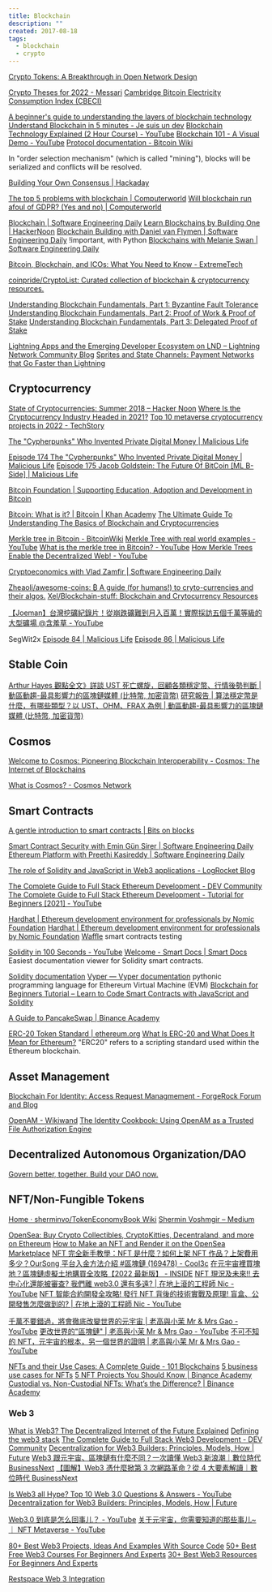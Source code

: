 ```yaml
---
title: Blockchain
description: ""
created: 2017-08-18
tags:
  - blockchain
  - crypto
---
```


[Crypto Tokens: A Breakthrough in Open Network Design](https://medium.com/@cdixon/crypto-tokens-a-breakthrough-in-open-network-design-e600975be2ef)

[Crypto Theses for 2022 - Messari](https://messari.io/crypto-theses-for-2022)
[Cambridge Bitcoin Electricity Consumption Index (CBECI)](https://ccaf.io/cbeci/index/comparisons)

[A beginner's guide to understanding the layers of blockchain technology](https://cointelegraph.com/blockchain-for-beginners/a-beginners-guide-to-understanding-the-layers-of-blockchain-technology)
[Understand Blockchain in 5 minutes - Je suis un dev](https://www.jesuisundev.com/en/understand-blockchain-in-5-minutes/)
[Blockchain Technology Explained (2 Hour Course) - YouTube](https://www.youtube.com/watch?v=qOVAbKKSH10)
[Blockchain 101 - A Visual Demo - YouTube](https://www.youtube.com/watch?v=_160oMzblY8)
[Protocol documentation - Bitcoin Wiki](https://en.bitcoin.it/wiki/Protocol_documentation)

In "order selection mechanism" (which is called "mining"), blocks will be serialized and conflicts will be resolved.

[Building Your Own Consensus | Hackaday](https://hackaday.com/2022/11/30/building-your-own-consensus/)

[The top 5 problems with blockchain | Computerworld](https://www.computerworld.com/article/3236480/emerging-technology/the-top-5-problems-with-blockchain.html)
[Will blockchain run afoul of GDPR? (Yes and no) | Computerworld](https://www.computerworld.com/article/3269750/blockchain/will-blockchain-run-afoul-of-gdpr-yes-and-no.html)

[Blockchain | Software Engineering Daily](https://softwareengineeringdaily.com/category/blockchain/)
[Learn Blockchains by Building One | HackerNoon](https://hackernoon.com/learn-blockchains-by-building-one-117428612f46)
[Blockchain Building with Daniel van Flymen | Software Engineering Daily](https://softwareengineeringdaily.com/2017/10/12/blockchain-building-with-daniel-van-flymen/) !important, with Python
[Blockchains with Melanie Swan | Software Engineering Daily](https://softwareengineeringdaily.com/2015/08/11/blockchains-with-melanie-swan/)

[Bitcoin, Blockchain, and ICOs: What You Need to Know - ExtremeTech](https://www.extremetech.com/extreme/262229-bitcoin-blockchain-icos-explained)

[coinpride/CryptoList: Curated collection of blockchain & cryptocurrency resources.](https://github.com/coinpride/CryptoList)

[Understanding Blockchain Fundamentals, Part 1: Byzantine Fault Tolerance](https://medium.com/loom-network/understanding-blockchain-fundamentals-part-1-byzantine-fault-tolerance-245f46fe8419)
[Understanding Blockchain Fundamentals, Part 2: Proof of Work & Proof of Stake](https://medium.com/loom-network/understanding-blockchain-fundamentals-part-2-proof-of-work-proof-of-stake-b6ae907c7edb)
[Understanding Blockchain Fundamentals, Part 3: Delegated Proof of Stake](https://medium.com/loom-network/understanding-blockchain-fundamentals-part-3-delegated-proof-of-stake-b385a6b92ef)

[Lightning Apps and the Emerging Developer Ecosystem on LND – Lightning Network Community Blog](https://lightning.community/software/lnd/lightning/2017/07/05/emerging-lightning-developer-ecosystem/)
[Sprites and State Channels: Payment Networks that Go Faster than Lightning](https://arxiv.org/pdf/1702.05812.pdf)

## Cryptocurrency

[State of Cryptocurrencies: Summer 2018 – Hacker Noon](https://hackernoon.com/state-of-cryptocurrencies-summer-2018-932016549375)
[Where Is the Cryptocurrency Industry Headed in 2021?](https://www.investopedia.com/where-are-cryptocurrencies-headed-2019-4580342)
[Top 10 metaverse cryptocurrency projects in 2022 - TechStory](https://techstory.in/top-10-metaverse-cryptocurrency-projects-in-2022/)

[The "Cypherpunks" Who Invented Private Digital Money | Malicious Life](https://malicious.life/the-cypherpunks-who-invented-private-digital-money/)

[Episode 174 The "Cypherpunks" Who Invented Private Digital Money | Malicious Life](https://malicious.life/episode/episode-174/)
[Episode 175 Jacob Goldstein: The Future Of BitCoin [ML B-Side] | Malicious Life](https://malicious.life/episode/episode-175/)

[Bitcoin Foundation | Supporting Education, Adoption and Development in Bitcoin](http://bitcoinfoundation.org/)

[Bitcoin: What is it? | Bitcoin | Khan Academy](https://www.khanacademy.org/economics-finance-domain/core-finance/money-and-banking/bitcoin/v/bitcoin-what-is-it)
[The Ultimate Guide To Understanding The Basics of Blockchain and Cryptocurrencies](https://hackernoon.com/the-ultimate-guide-to-understanding-blockchain-and-cryptocurrencies-f37cf4c0043)

[Merkle tree in Bitcoin - BitcoinWiki](https://en.bitcoinwiki.org/wiki/Merkle_tree)
[Merkle Tree with real world examples - YouTube](https://www.youtube.com/watch?v=qHMLy5JjbjQ)
[What is the merkle tree in Bitcoin? - YouTube](https://www.youtube.com/watch?v=V6gLY-1G4Mc&t=8s)
[How Merkle Trees Enable the Decentralized Web! - YouTube](https://www.youtube.com/watch?v=YIc6MNfv5iQ)

[Cryptoeconomics with Vlad Zamfir | Software Engineering Daily](https://softwareengineeringdaily.com/2017/10/28/cryptoeconomics-with-vlad-zamfir/)

[Zheaoli/awesome-coins: ₿ A guide (for humans!) to cryto-currencies and their algos.](https://github.com/Zheaoli/awesome-coins)
[Xel/Blockchain-stuff: Blockchain and Crytocurrency Resources](https://github.com/Xel/Blockchain-stuff)

[【Joeman】台灣挖礦紀錄片！從崩跌礦難到月入百萬！實際採訪五個千萬等級的大型礦場 @含羞草 - YouTube](https://www.youtube.com/watch?v=IBA3k7GBsWc)

SegWit2x
[Episode 84 | Malicious Life](https://malicious.life/episode/episode-84/)
[Episode 86 | Malicious Life](https://malicious.life/episode/episode-86/)

## Stable Coin

[Arthur Hayes 觀點全文》詳談 UST 死亡螺旋，回顧各類穩定幣、行情後勢判斷 | 動區動趨-最具影響力的區塊鏈媒體 (比特幣, 加密貨幣)](https://www.blocktempo.com/luna-brothers-inc-by-arthur-hayes/)
[研究報告 | 算法穩定幣是什麼，有哪些類型？以 UST、OHM、FRAX 為例 | 動區動趨-最具影響力的區塊鏈媒體 (比特幣, 加密貨幣)](https://www.blocktempo.com/how-many-algothrimic-stablecoins-are-there-and-what-are-the-types/)

## Cosmos

[Welcome to Cosmos: Pioneering Blockchain Interoperability - Cosmos: The Internet of Blockchains](https://cosmos.network/intro/)

[What is Cosmos? - Cosmos Network](https://v1.cosmos.network/intro)

## Smart Contracts

[A gentle introduction to smart contracts | Bits on blocks](https://bitsonblocks.net/2016/02/01/a-gentle-introduction-to-smart-contracts/)

[Smart Contract Security with Emin Gün Sirer | Software Engineering Daily](https://softwareengineeringdaily.com/2017/10/20/4085/)
[Ethereum Platform with Preethi Kasireddy | Software Engineering Daily](https://softwareengineeringdaily.com/2017/10/11/ethereum-platform-with-preethi-kasireddy/)

[The role of Solidity and JavaScript in Web3 applications - LogRocket Blog](https://blog.logrocket.com/solidity-javascript-web3-blockchain-applications/)

[The Complete Guide to Full Stack Ethereum Development - DEV Community](https://dev.to/dabit3/the-complete-guide-to-full-stack-ethereum-development-3j13)
[The Complete Guide to Full Stack Ethereum Development - Tutorial for Beginners [2021] - YouTube](https://www.youtube.com/watch?v=a0osIaAOFSE)

[Hardhat | Ethereum development environment for professionals by Nomic Foundation](https://hardhat.org/)
[Hardhat | Ethereum development environment for professionals by Nomic Foundation](https://hardhat.org/plugins/nomiclabs-hardhat-waffle.html)
[Waffle](https://getwaffle.io/) smart contracts testing

[Solidity in 100 Seconds - YouTube](https://www.youtube.com/watch?v=kdvVwGrV7ec)
[Welcome - Smart Docs | Smart Docs](https://smart-docs.vercel.app/) Easiest documentation viewer for Solidity smart contracts.

[Solidity documentation](https://docs.soliditylang.org/en/latest/)
[Vyper — Vyper documentation](https://vyper.readthedocs.io/en/stable/) pythonic programming language for Ethereum Virtual Machine (EVM)
[Blockchain for Beginners Tutorial – Learn to Code Smart Contracts with JavaScript and Solidity](https://www.freecodecamp.org/news/introduction-to-blockchain/)

[A Guide to PancakeSwap | Binance Academy](https://academy.binance.com/en/articles/a-guide-to-pancakeswap)

[ERC-20 Token Standard | ethereum.org](https://ethereum.org/en/developers/docs/standards/tokens/erc-20/)
[What Is ERC-20 and What Does It Mean for Ethereum?](https://www.investopedia.com/news/what-erc20-and-what-does-it-mean-ethereum/)
"ERC20" refers to a scripting standard used within the Ethereum blockchain.

## Asset Management

[Blockchain For Identity: Access Request Managmement - ForgeRock Forum and Blog](https://forum.forgerock.com/2016/06/blockchain-identity-access-request-managmement/)

[OpenAM - Wikiwand](https://www.wikiwand.com/en/OpenAM)
[The Identity Cookbook: Using OpenAM as a Trusted File Authorization Engine](http://www.theidentitycookbook.com/2016/11/using-openam-as-trusted-file.html)

## Decentralized Autonomous Organization/DAO

[Govern better, together. Build your DAO now.](https://aragon.org/)

## NFT/Non-Fungible Tokens

[Home · sherminvo/TokenEconomyBook Wiki](https://github.com/sherminvo/TokenEconomyBook/wiki)
[Shermin Voshmgir – Medium](https://sherminvoshmgir.medium.com/)

[OpenSea: Buy Crypto Collectibles, CryptoKitties, Decentraland, and more on Ethereum](https://testnets.opensea.io/)
[How to Make an NFT and Render it on the OpenSea Marketplace](https://www.freecodecamp.org/news/how-to-make-an-nft-and-render-on-opensea-marketplace/)
[NFT 完全新手教學：NFT 是什麼？如何上架 NFT 作品？上架費用多少？OurSong 平台入金方法介紹 #區塊鏈 (169478) - Cool3c](https://www.cool3c.com/article/169478)
[在元宇宙裡買塊地？區塊鏈虛擬土地購買全攻略【2022 最新版】 - INSIDE](https://www.inside.com.tw/article/26632-buy-a-piece-of-land-in-the-metaverse)
[NFT 現況及未來!! 去中心化還能被審查? 我們離 web3.0 還有多遠? | 在地上滾的工程師 Nic - YouTube](https://www.youtube.com/watch?v=p5Rcgfud21U)
[NFT 智能合約開發全攻略! 發行 NFT 背後的技術實戰及原理! 盲盒、公開發售怎麼做到的? | 在地上滾的工程師 Nic - YouTube](https://www.youtube.com/watch?v=3vWw9Xt48bs)

[千萬不要錯過，將會徹底改變世界的元宇宙 | 老高與小茉 Mr & Mrs Gao - YouTube](https://www.youtube.com/watch?v=hm5K-PBz0rg)
[更改世界的"區塊鏈" | 老高與小茉 Mr & Mrs Gao - YouTube](https://www.youtube.com/watch?v=sjx_rpay9rk)
[不可不知的 NFT，元宇宙的根本，另一個世界的證明 | 老高與小茉 Mr & Mrs Gao - YouTube](https://www.youtube.com/watch?v=cDk1FPoCfqI)

[NFTs and their Use Cases: A Complete Guide - 101 Blockchains](https://101blockchains.com/nft-use-cases/)
[5 business use cases for NFTs](https://www.techtarget.com/whatis/feature/5-business-use-cases-for-NFTs)
[5 NFT Projects You Should Know | Binance Academy](https://academy.binance.com/en/articles/5-nft-projects-you-should-know)
[Custodial vs. Non-Custodial NFTs: What’s the Difference? | Binance Academy](https://academy.binance.com/en/articles/custodial-vs-non-custodial-nfts-what-s-the-difference)

### Web 3

[What is Web3? The Decentralized Internet of the Future Explained](https://www.freecodecamp.org/news/what-is-web3/)
[Defining the web3 stack](https://edgeandnode.com/blog/defining-the-web3-stack)
[The Complete Guide to Full Stack Web3 Development - DEV Community](https://dev.to/dabit3/the-complete-guide-to-full-stack-web3-development-4g74)
[Decentralization for Web3 Builders: Principles, Models, How | Future](https://future.a16z.com/web3-decentralization-models-framework-principles-how-to/)
[Web3 跟元宇宙、區塊鏈有什麼不同？一次讀懂 Web3 新浪潮｜數位時代 BusinessNext](https://www.bnext.com.tw/article/68404/what-is-web3?)
[【圖解】Web3 憑什麼掀第 3 次網路革命？從 4 大要素解讀｜數位時代 BusinessNext](https://www.bnext.com.tw/article/68403/4-elements-to-understand-web3)

[Is Web3 all Hype? Top 10 Web 3.0 Questions & Answers - YouTube](https://www.youtube.com/watch?v=wHTcrmhskto)
[Decentralization for Web3 Builders: Principles, Models, How | Future](https://future.a16z.com/web3-decentralization-models-framework-principles-how-to/)

[Web3.0 到底是怎么回事儿？ - YouTube](https://www.youtube.com/watch?v=YdWP-wJh9jA)
[关于元宇宙，你需要知道的那些事儿~ ｜ NFT Metaverse - YouTube](https://www.youtube.com/watch?v=pFRXGxwat_U)

[80+ Best Web3 Projects, Ideas And Examples With Source Code](https://www.theinsaneapp.com/2022/05/best-web3-projects.html)
[50+ Best Free Web3 Courses For Beginners And Experts](https://www.theinsaneapp.com/2022/03/best-web3-courses.html)
[30+ Best Web3 Resources For Beginners And Experts](https://www.theinsaneapp.com/2022/03/best-web3-resources.html)

[Restspace Web 3 Integration](https://restspace.io/)
